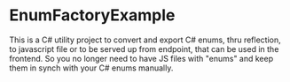 # EnumFactoryExample

This is a C# utility project to convert and export C# enums, thru reflection, to javascript file or to be served up from endpoint, that can be used in the frontend. So you no longer need to have JS files with "enums" and keep them in synch with your C# enums manually. 
